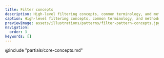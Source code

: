 ```yaml
---
title: Filter concepts
description: High-level filtering concepts, common terminology, and methods.
caption: High-level filtering concepts, common terminology, and methods.
previewImage: assets/illustrations/patterns/filter-pattern-concepts.jpg
navigation:
  order: 3
keywords: []
---
```


@include "partials/core-concepts.md"
